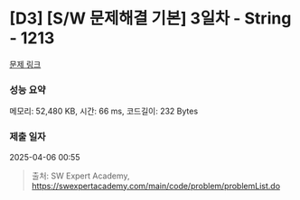 # [D3] [S/W 문제해결 기본] 3일차 - String - 1213 

[문제 링크](https://swexpertacademy.com/main/code/problem/problemDetail.do?contestProbId=AV14P0c6AAUCFAYi) 

### 성능 요약

메모리: 52,480 KB, 시간: 66 ms, 코드길이: 232 Bytes

### 제출 일자

2025-04-06 00:55



> 출처: SW Expert Academy, https://swexpertacademy.com/main/code/problem/problemList.do